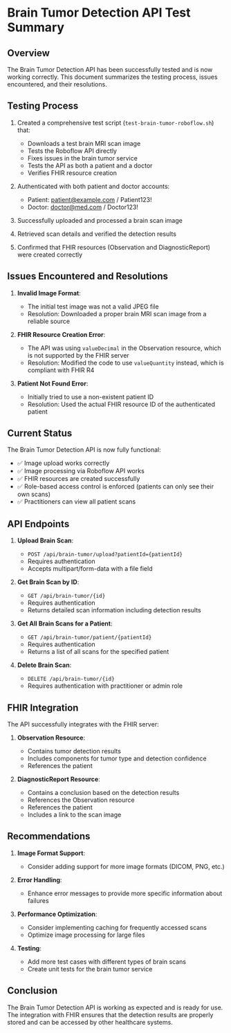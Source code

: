 # Brain Tumor Detection API Test Summary

## Overview

The Brain Tumor Detection API has been successfully tested and is now working correctly. This document summarizes the testing process, issues encountered, and their resolutions.

## Testing Process

1. Created a comprehensive test script (`test-brain-tumor-roboflow.sh`) that:
   - Downloads a test brain MRI scan image
   - Tests the Roboflow API directly
   - Fixes issues in the brain tumor service
   - Tests the API as both a patient and a doctor
   - Verifies FHIR resource creation

2. Authenticated with both patient and doctor accounts:
   - Patient: patient@example.com / Patient123!
   - Doctor: doctor@med.com / Doctor123!

3. Successfully uploaded and processed a brain scan image
4. Retrieved scan details and verified the detection results
5. Confirmed that FHIR resources (Observation and DiagnosticReport) were created correctly

## Issues Encountered and Resolutions

1. **Invalid Image Format**:
   - The initial test image was not a valid JPEG file
   - Resolution: Downloaded a proper brain MRI scan image from a reliable source

2. **FHIR Resource Creation Error**:
   - The API was using `valueDecimal` in the Observation resource, which is not supported by the FHIR server
   - Resolution: Modified the code to use `valueQuantity` instead, which is compliant with FHIR R4

3. **Patient Not Found Error**:
   - Initially tried to use a non-existent patient ID
   - Resolution: Used the actual FHIR resource ID of the authenticated patient

## Current Status

The Brain Tumor Detection API is now fully functional:

- ✅ Image upload works correctly
- ✅ Image processing via Roboflow API works
- ✅ FHIR resources are created successfully
- ✅ Role-based access control is enforced (patients can only see their own scans)
- ✅ Practitioners can view all patient scans

## API Endpoints

1. **Upload Brain Scan**:
   - `POST /api/brain-tumor/upload?patientId={patientId}`
   - Requires authentication
   - Accepts multipart/form-data with a file field

2. **Get Brain Scan by ID**:
   - `GET /api/brain-tumor/{id}`
   - Requires authentication
   - Returns detailed scan information including detection results

3. **Get All Brain Scans for a Patient**:
   - `GET /api/brain-tumor/patient/{patientId}`
   - Requires authentication
   - Returns a list of all scans for the specified patient

4. **Delete Brain Scan**:
   - `DELETE /api/brain-tumor/{id}`
   - Requires authentication with practitioner or admin role

## FHIR Integration

The API successfully integrates with the FHIR server:

1. **Observation Resource**:
   - Contains tumor detection results
   - Includes components for tumor type and detection confidence
   - References the patient

2. **DiagnosticReport Resource**:
   - Contains a conclusion based on the detection results
   - References the Observation resource
   - References the patient
   - Includes a link to the scan image

## Recommendations

1. **Image Format Support**:
   - Consider adding support for more image formats (DICOM, PNG, etc.)

2. **Error Handling**:
   - Enhance error messages to provide more specific information about failures

3. **Performance Optimization**:
   - Consider implementing caching for frequently accessed scans
   - Optimize image processing for large files

4. **Testing**:
   - Add more test cases with different types of brain scans
   - Create unit tests for the brain tumor service

## Conclusion

The Brain Tumor Detection API is working as expected and is ready for use. The integration with FHIR ensures that the detection results are properly stored and can be accessed by other healthcare systems. 